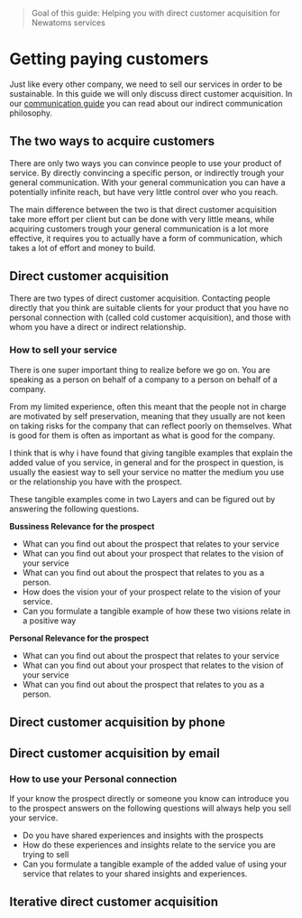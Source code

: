 > Goal of this guide: Helping you with direct customer acquisition for Newatoms services

# Getting paying customers

Just like every other company, we need to sell our services in order to be sustainable. In this guide we will only discuss direct customer acquisition. In our [communication guide](communication-guide) you can read about our indirect communication philosophy.

## The two ways to acquire customers

There are only two ways you can convince people to use your product of service. By directly convincing a specific person, or indirectly trough your general communication. With your general communication you can have a potentially infinite reach, but have very little control over who you reach.

The main difference between the two is that direct customer acquisition take more effort per client but can be done with very little means, while acquiring customers trough your general communication is a lot more effective, it requires you to actually have a form of communication, which takes a lot of effort and money to build.

## Direct customer acquisition

There are two types of direct customer acquisition. Contacting people directly that you think are suitable clients for your product that you have no personal connection with (called cold customer acquisition), and those with whom you have a direct or indirect relationship.

### How to sell your service

There is one super important thing to realize before we go on. You are speaking as a person on behalf of a company to a person on behalf of a company.

From my limited experience, often this meant that the people not in charge are motivated by self preservation, meaning that they usually are not keen on taking risks for the company that can reflect poorly on themselves. What is good for them is often as important as what is good for the company.

I think that is why i have found that giving tangible examples that explain the added value of you service, in general and for the prospect in question, is usually the easiest way to sell your service no matter the medium you use or the  relationship you have with the prospect.

These tangible examples come in two Layers and can be figured out by answering the following questions.

**Bussiness Relevance for the prospect**
* What can you find out about the prospect that relates to your service
* What can you find out about your prospect that relates to the vision of your service
* What can you find out about the prospect that relates to you as a person.
* How does the vision your of your prospect relate to the vision of your service.
* Can you formulate a tangible example of how these two visions relate in a positive way

**Personal Relevance for the prospect**
* What can you find out about the prospect that relates to  your service
* What can you find out about your prospect that relates to the vision of your service
* What can you find out about the prospect that relates to you as a person.

## Direct customer acquisition by phone
## Direct customer acquisition by email

### How to use your Personal connection

If your know the prospect directly or someone you know can introduce you to the prospect answers on the following questions will always help you sell your service.

* Do you have shared experiences and insights with the prospects
* How do these experiences and insights relate to the service you are trying to sell
* Can you formulate a tangible example of the added value of using your service that relates to your shared insights and experiences.

## Iterative direct customer acquisition
